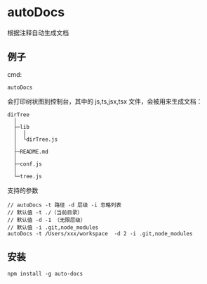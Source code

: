# autoDocs

根据注释自动生成文档

## 例子

cmd:

```
autoDocs
```

会打印树状图到控制台，其中的 js,ts,jsx,tsx 文件，会被用来生成文档：

```
dirTree
  │
  ├─lib
  │  │
  │  └dirTree.js
  │
  ├─README.md
  │
  ├─conf.js
  │
  └─tree.js
```

支持的参数

```
// autoDocs -t 路径 -d 层级 -i 忽略列表
// 默认值 -t ./（当前目录）
// 默认值 -d -1 （无限层级）
// 默认值 -i .git,node_modules
autoDocs -t /Users/xxx/workspace  -d 2 -i .git,node_modules

```

## 安装

```
npm install -g auto-docs
```
